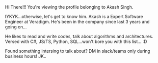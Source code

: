 Hi There!!!
You're viewing the profile belonging to  Akash Singh.

IYKYK...otherwise, let's get to know him.
Akash is a Expert Software Engineer at Veradigm.
He's been in the company since last 3 years and going on...

He likes to read and write codes, talk about algorithms and architectures.
Versed with C#, JS/TS, Python, SQL...won't bore you with this list... :D

Found something intersing to talk about? DM in slack/teams only during business hours! JK..
